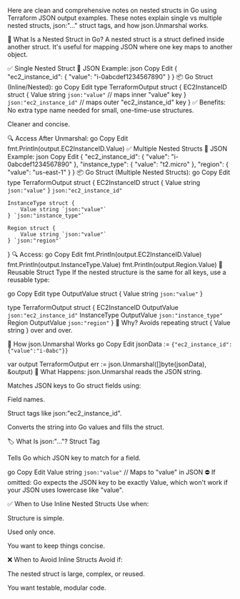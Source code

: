 Here are clean and comprehensive notes on nested structs in Go using Terraform JSON output examples. These notes explain single vs multiple nested structs, json:"..." struct tags, and how json.Unmarshal works.

🧱 What Is a Nested Struct in Go?
A nested struct is a struct defined inside another struct. It's useful for mapping JSON where one key maps to another object.

✅ Single Nested Struct
🧩 JSON Example:
json
Copy
Edit
{
  "ec2_instance_id": {
    "value": "i-0abcdef1234567890"
  }
}
📦 Go Struct (Inline/Nested):
go
Copy
Edit
type TerraformOutput struct {
    EC2InstanceID struct {
        Value string `json:"value"` // maps inner "value" key
    } `json:"ec2_instance_id"` // maps outer "ec2_instance_id" key
}
✅ Benefits:
No extra type name needed for small, one-time-use structures.

Cleaner and concise.

🔍 Access After Unmarshal:
go
Copy
Edit
fmt.Println(output.EC2InstanceID.Value)
✅ Multiple Nested Structs
🧩 JSON Example:
json
Copy
Edit
{
  "ec2_instance_id": {
    "value": "i-0abcdef1234567890"
  },
  "instance_type": {
    "value": "t2.micro"
  },
  "region": {
    "value": "us-east-1"
  }
}
📦 Go Struct (Multiple Nested Structs):
go
Copy
Edit
type TerraformOutput struct {
    EC2InstanceID struct {
        Value string `json:"value"`
    } `json:"ec2_instance_id"`

    InstanceType struct {
        Value string `json:"value"`
    } `json:"instance_type"`

    Region struct {
        Value string `json:"value"`
    } `json:"region"`
}
🔍 Access:
go
Copy
Edit
fmt.Println(output.EC2InstanceID.Value)
fmt.Println(output.InstanceType.Value)
fmt.Println(output.Region.Value)
🔁 Reusable Struct Type
If the nested structure is the same for all keys, use a reusable type:

go
Copy
Edit
type OutputValue struct {
    Value string `json:"value"`
}

type TerraformOutput struct {
    EC2InstanceID OutputValue `json:"ec2_instance_id"`
    InstanceType  OutputValue `json:"instance_type"`
    Region        OutputValue `json:"region"`
}
🧠 Why? Avoids repeating struct { Value string } over and over.

🧠 How json.Unmarshal Works
go
Copy
Edit
jsonData := `{"ec2_instance_id":{"value":"i-0abc"}}`

var output TerraformOutput
err := json.Unmarshal([]byte(jsonData), &output)
🔄 What Happens:
json.Unmarshal reads the JSON string.

Matches JSON keys to Go struct fields using:

Field names.

Struct tags like json:"ec2_instance_id".

Converts the string into Go values and fills the struct.

🏷️ What Is json:"..."?
Struct Tag

Tells Go which JSON key to match for a field.

go
Copy
Edit
Value string `json:"value"` // Maps to "value" in JSON
⛔ If omitted: Go expects the JSON key to be exactly Value, which won't work if your JSON uses lowercase like "value".

✅ When to Use Inline Nested Structs
Use when:

Structure is simple.

Used only once.

You want to keep things concise.

❌ When to Avoid Inline Structs
Avoid if:

The nested struct is large, complex, or reused.

You want testable, modular code.